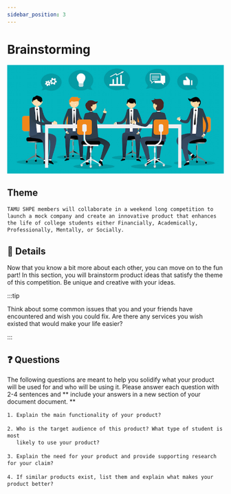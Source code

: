 ```yaml
---
sidebar_position: 3
---
```


# Brainstorming

![TeamBuilding](/img/shpeathon-brainstorm.jpeg)

## Theme
```
TAMU SHPE members will collaborate in a weekend long competition to launch a mock company and create an innovative product that enhances the life of college students either Financially, Academically, Professionally, Mentally, or Socially. 
```

## 📃 Details

Now that you know a bit more about each other, you can move on to the fun part! In this section, you will brainstorm product ideas that satisfy the theme of this competition. Be unique and creative with your ideas. 

:::tip

Think about some common issues that you and your friends have encountered and wish you could fix. Are there any services you wish existed that would make your life easier?

:::


## ❓ Questions

The following questions are meant to help you solidify what your product will be used for and who will be using it. Please answer each question with 2-4 sentences and ** include your answers in a new section of your document document. ** 

```
1. Explain the main functionality of your product? 

2. Who is the target audience of this product? What type of student is most
   likely to use your product?

3. Explain the need for your product and provide supporting research for your claim? 

4. If similar products exist, list them and explain what makes your product better? 
```
